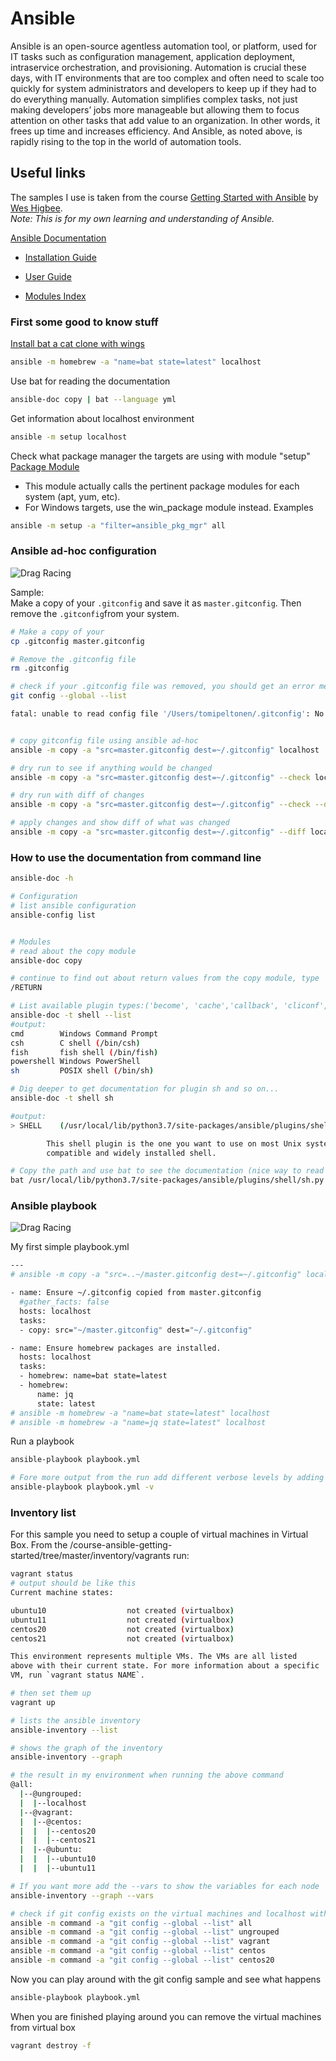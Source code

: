 # Ansible

Ansible is an open-source agentless automation tool, or platform, used for IT tasks such as configuration management, application deployment, intraservice orchestration, and provisioning. Automation is crucial these days, with IT environments that are too complex and often need to scale too quickly for system administrators and developers to keep up if they had to do everything manually. Automation simplifies complex tasks, not just making developers’ jobs more manageable but allowing them to focus attention on other tasks that add value to an organization. In other words, it frees up time and increases efficiency. And Ansible, as noted above, is rapidly rising to the top in the world of automation tools.

## Useful links

The samples I use is taken from the course [Getting Started with Ansible](https://app.pluralsight.com/library/courses/getting-started-ansible/table-of-contents) by [Wes Higbee](https://github.com/g0t4/course-ansible-getting-started).  
_Note: This is for my own learning and understanding of Ansible._

[Ansible Documentation](https://docs.ansible.com/ansible/latest/index.html#)

- [Installation Guide](https://docs.ansible.com/ansible/latest/installation_guide/index.html)

- [User Guide](https://docs.ansible.com/ansible/latest/user_guide/index.html)

- [Modules Index](https://docs.ansible.com/ansible/latest/modules/modules_by_category.html)

### First some good to know stuff

[Install bat a cat clone with wings](https://github.com/sharkdp/bat)

```bash
ansible -m homebrew -a "name=bat state=latest" localhost
```

Use bat for reading the documentation

```bash
ansible-doc copy | bat --language yml
```

Get information about localhost environment

```bash
ansible -m setup localhost
```

Check what package manager the targets are using with module "setup"
[Package Module](https://docs.ansible.com/ansible/latest/modules/package_module.html)

- This module actually calls the pertinent package modules for each system (apt, yum, etc).
- For Windows targets, use the win_package module instead.
Examples

```bash
ansible -m setup -a "filter=ansible_pkg_mgr" all
```

### Ansible ad-hoc configuration

![Drag Racing](pics/ansible-ad-hoc.png)

Sample:  
Make a copy of your ```.gitconfig``` and save it as ```master.gitconfig```. Then remove the ```.gitconfig```from your system.

```bash
# Make a copy of your
cp .gitconfig master.gitconfig

# Remove the .gitconfig file
rm .gitconfig

# check if your .gitconfig file was removed, you should get an error message
git config --global --list

fatal: unable to read config file '/Users/tomipeltonen/.gitconfig': No such file or directory


# copy gitconfig file using ansible ad-hoc
ansible -m copy -a "src=master.gitconfig dest=~/.gitconfig" localhost

# dry run to see if anything would be changed
ansible -m copy -a "src=master.gitconfig dest=~/.gitconfig" --check localhost

# dry run with diff of changes
ansible -m copy -a "src=master.gitconfig dest=~/.gitconfig" --check --diff localhost

# apply changes and show diff of what was changed
ansible -m copy -a "src=master.gitconfig dest=~/.gitconfig" --diff localhost
```

### How to use the documentation from command line

```bash
ansible-doc -h

# Configuration
# list ansible configuration
ansible-config list


# Modules
# read about the copy module
ansible-doc copy

# continue to find out about return values from the copy module, type  
/RETURN

# List available plugin types:('become', 'cache','callback', 'cliconf', 'connection', 'httpapi','inventory', 'lookup', 'netconf', 'shell', 'module','strategy', 'vars')
ansible-doc -t shell --list
#output:
cmd        Windows Command Prompt
csh        C shell (/bin/csh)
fish       fish shell (/bin/fish)
powershell Windows PowerShell
sh         POSIX shell (/bin/sh)

# Dig deeper to get documentation for plugin sh and so on...
ansible-doc -t shell sh

#output: 
> SHELL    (/usr/local/lib/python3.7/site-packages/ansible/plugins/shell/sh.py)

        This shell plugin is the one you want to use on most Unix systems, it is the most
        compatible and widely installed shell.

# Copy the path and use bat to see the documentation (nice way to read it)
bat /usr/local/lib/python3.7/site-packages/ansible/plugins/shell/sh.py

```

### Ansible playbook

![Drag Racing](pics/ansible-initial-head-scratching.png)

My first simple playbook.yml

```bash
---
# ansible -m copy -a "src=..~/master.gitconfig dest=~/.gitconfig" localhost

- name: Ensure ~/.gitconfig copied from master.gitconfig
  #gather_facts: false
  hosts: localhost
  tasks:
  - copy: src="~/master.gitconfig" dest="~/.gitconfig" 

- name: Ensure homebrew packages are installed.
  hosts: localhost
  tasks:
  - homebrew: name=bat state=latest
  - homebrew: 
      name: jq
      state: latest
# ansible -m homebrew -a "name=bat state=latest" localhost
# ansible -m homebrew -a "name=jq state=latest" localhost
```

Run a playbook

```bash
ansible-playbook playbook.yml

# Fore more output from the run add different verbose levels by adding -v, -vv , -vvv or -vvvv
ansible-playbook playbook.yml -v
```

### Inventory list

For this sample you need to setup a couple of virtual machines in Virtual Box.
From the /course-ansible-getting-started/tree/master/inventory/vagrants run:

```bash
vagrant status
# output should be like this
Current machine states:

ubuntu10                  not created (virtualbox)
ubuntu11                  not created (virtualbox)
centos20                  not created (virtualbox)
centos21                  not created (virtualbox)

This environment represents multiple VMs. The VMs are all listed
above with their current state. For more information about a specific
VM, run `vagrant status NAME`.

# then set them up
vagrant up
```

```bash
# lists the ansible inventory
ansible-inventory --list

# shows the graph of the inventory
ansible-inventory --graph

# the result in my environment when running the above command
@all:
  |--@ungrouped:
  |  |--localhost
  |--@vagrant:
  |  |--@centos:
  |  |  |--centos20
  |  |  |--centos21
  |  |--@ubuntu:
  |  |  |--ubuntu10
  |  |  |--ubuntu11

# If you want more add the --vars to show the variables for each node
ansible-inventory --graph --vars

# check if git config exists on the virtual machines and localhost within the ansible inventory
ansible -m command -a "git config --global --list" all
ansible -m command -a "git config --global --list" ungrouped
ansible -m command -a "git config --global --list" vagrant
ansible -m command -a "git config --global --list" centos
ansible -m command -a "git config --global --list" centos20

```

Now you can play around with the git config sample and see what happens

```bash
ansible-playbook playbook.yml
```

When you are finished playing around you can remove the virtual machines from virtual box

```bash
vagrant destroy -f
```